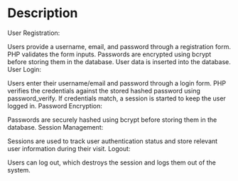 # Description
User Registration:

Users provide a username, email, and password through a registration form.
PHP validates the form inputs.
Passwords are encrypted using bcrypt before storing them in the database.
User data is inserted into the database.
User Login:

Users enter their username/email and password through a login form.
PHP verifies the credentials against the stored hashed password using password_verify.
If credentials match, a session is started to keep the user logged in.
Password Encryption:

Passwords are securely hashed using bcrypt before storing them in the database.
Session Management:

Sessions are used to track user authentication status and store relevant user information during their visit.
Logout:

Users can log out, which destroys the session and logs them out of the system.
